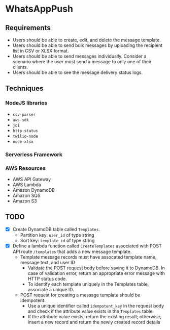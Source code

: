 # WhatsAppPush

## Requirements

- Users should be able to create, edit, and delete the message template.
- Users should be able to send bulk messages by uploading the recipient list in CSV or XLSX format.
- Users should be able to send messages individually. Consider a scenario where the user must send a message to only one of their clients.
- Users should be able to see the message delivery status logs.

## Techniques

### NodeJS libraries

- `csv-parser`
- `aws-sdk`
- `joi`
- `http-status`
- `twilio-node`
- `node-xlsx`

### Serverless Framework

### AWS Resources

- AWS API Gateway
- AWS Lambda
- Amazon DynamoDB
- Amazon SQS
- Amazon S3

## TODO

- [x] Create DynamoDB table called `Templates`.
    - Partition key: `user_id` of type string
    - Sort key: `template_id` of type string
- [x] Define a lambda function called `CreateTemplates` associated with POST API route `/templates` that adds a new message template.
    - Template message records must have assocated template name, message text, and user ID
        - Validate the POST request body before saving it to DynamoDB. In case of validation error, return an appropriate error message with HTTP status code.
        - To identify each template uniquely in the Templates table, associate a unique ID.
    - POST request for creating a message template should be idempotent.
        - Use a unique identifier called `idempotent_key` in the request body and check if the attribute value exists in the `Templates` table
        - If the attribute value exists, return the existing result; otherwise, insert a new record and return the newly created record details
